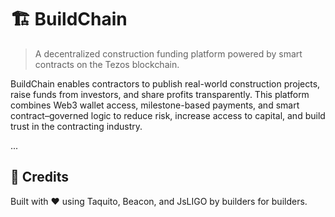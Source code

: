 # 🏗️ BuildChain

> A decentralized construction funding platform powered by smart contracts on the Tezos blockchain.

BuildChain enables contractors to publish real-world construction projects, raise funds from investors, and share profits transparently. This platform combines Web3 wallet access, milestone-based payments, and smart contract–governed logic to reduce risk, increase access to capital, and build trust in the contracting industry.

...

## 🙌 Credits
Built with ❤️ using Taquito, Beacon, and JsLIGO by builders for builders.
